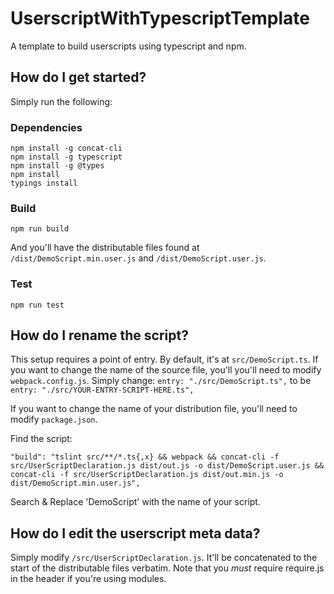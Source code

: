 # UserscriptWithTypescriptTemplate
A template to build userscripts using typescript and npm.

## How do I get started?

Simply run the following:

### Dependencies

```
npm install -g concat-cli
npm install -g typescript
npm install -g @types
npm install
typings install
```

### Build

```
npm run build
```

And you'll have the distributable files found at `/dist/DemoScript.min.user.js` and `/dist/DemoScript.user.js`.

### Test

```
npm run test
```

## How do I rename the script?

This setup requires a point of entry. By default, it's at `src/DemoScript.ts`. 
If you want to change the name of the source file, you'll you'll need to modify `webpack.config.js`. 
Simply change: `entry: "./src/DemoScript.ts",` to be `entry: "./src/YOUR-ENTRY-SCRIPT-HERE.ts",`

If you want to change the name of your distribution file, you'll need to modify `package.json`.

Find the script:

`"build": "tslint src/**/*.ts{,x} && webpack && concat-cli -f src/UserScriptDeclaration.js dist/out.js -o dist/DemoScript.user.js && concat-cli -f src/UserScriptDeclaration.js dist/out.min.js -o dist/DemoScript.min.user.js",`

Search & Replace 'DemoScript' with the name of your script.

## How do I edit the userscript meta data? 

Simply modify `/src/UserScriptDeclaration.js`. It'll be concatenated to the start of the distributable files verbatim. Note that you *must* require require.js in the header if you're using modules.
